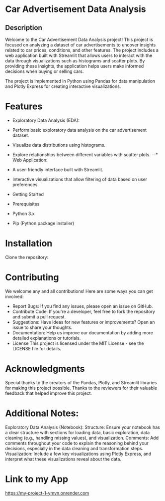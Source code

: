 # Car Advertisement Data Analysis

## Description
Welcome to the Car Advertisement Data Analysis project! This project is focused on analyzing a dataset of car advertisements to uncover insights related to car prices, conditions, and other features. The project includes a web application built with Streamlit that allows users to interact with the data through visualizations such as histograms and scatter plots. By providing these insights, the application helps users make informed decisions when buying or selling cars.

The project is implemented in Python using Pandas for data manipulation and Plotly Express for creating interactive visualizations.

 # Features
* Exploratory Data Analysis (EDA):
* Perform basic exploratory data analysis on the car advertisement dataset.
* Visualize data distributions using histograms.
* Explore relationships between different variables with scatter plots.
--* Web Application:
* A user-friendly interface built with Streamlit.
* Interactive visualizations that allow filtering of data based on user preferences.
  
 * Getting Started
* Prerequisites
* Python 3.x
* Pip (Python package installer)
# Installation
Clone the repository:


# Contributing
We welcome any and all contributions! Here are some ways you can get involved:

* Report Bugs: If you find any issues, please open an issue on GitHub.
* Contribute Code: If you're a developer, feel free to fork the repository and submit a pull request.
* Suggestions: Have ideas for new features or improvements? Open an issue to share your thoughts.
* Documentation: Help us improve our documentation by adding more detailed explanations or tutorials.
* License
This project is licensed under the MIT License - see the LICENSE file for details.

# Acknowledgments
Special thanks to the creators of the Pandas, Plotly, and Streamlit libraries for making this project possible.
Thanks to the reviewers for their valuable feedback that helped improve this project.
# Additional Notes:
Exploratory Data Analysis (Notebook):
Structure: Ensure your notebook has a clear structure with sections for loading data, basic exploration, data cleaning (e.g., handling missing values), and visualization.
Comments: Add comments throughout your code to explain the reasoning behind your decisions, especially in the data cleaning and transformation steps.
Visualization: Include a few key visualizations using Plotly Express, and interpret what these visualizations reveal about the data.

# Link to my App
https://my-project-1-ymvn.onrender.com
